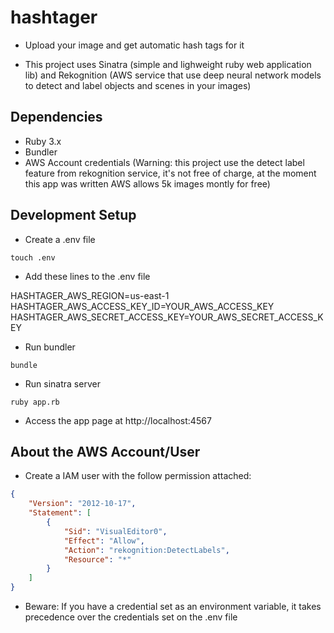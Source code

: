 # hashtager

- Upload your image and get automatic hash tags for it

- This project uses Sinatra (simple and lighweight ruby web application lib) and Rekognition (AWS service that use deep neural network models to detect and label objects and scenes in your images)


## Dependencies

- Ruby 3.x
- Bundler
- AWS Account credentials (Warning: this project use the detect label feature from rekognition service, it's not free of charge, at the moment this app was written AWS allows 5k images montly for free)

  

## Development Setup

- Create a .env file

`touch .env`

- Add these lines to the .env file

HASHTAGER_AWS_REGION=us-east-1\
HASHTAGER_AWS_ACCESS_KEY_ID=YOUR_AWS_ACCESS_KEY\
HASHTAGER_AWS_SECRET_ACCESS_KEY=YOUR_AWS_SECRET_ACCESS_KEY

- Run bundler

`bundle`

- Run sinatra server

`ruby app.rb`

- Access the app page at http://localhost:4567

  

## About the AWS Account/User

- Create a IAM user with the follow permission attached:

```json
{
	"Version": "2012-10-17",
	"Statement": [
		{
			"Sid": "VisualEditor0",
			"Effect": "Allow",
			"Action": "rekognition:DetectLabels",
			"Resource": "*"
		}
	]
}
```

- Beware: If you have a credential set as an environment variable, it takes precedence over the credentials set on the .env file